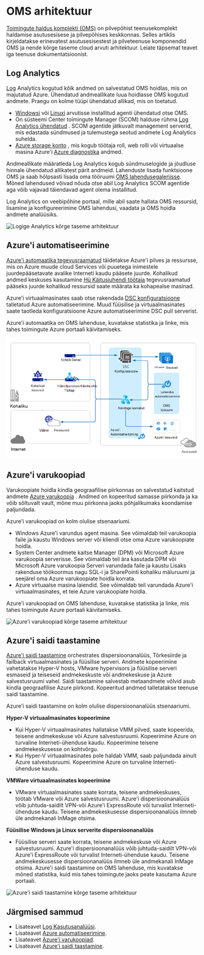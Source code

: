 <properties 
   pageTitle="Toimingute haldus komplekti (OMS) arhitektuur | Microsoft Azure'i"
   description="Microsoft toimingute komplekti (OMS) on Microsofti pilvepõhise IT lahendus, mis aitab hallata ja kaitsta oma kohapealse ja pilveteenuse taristu.  Selles artiklis tuvastab kaasatud OMS erinevad teenused ja nende üksikasjalik sisu lingid."
   services="operations-management-suite"
   documentationCenter=""
   authors="bwren"
   manager="jwhit"
   editor="tysonn" />
<tags 
   ms.service="operations-management-suite"
   ms.devlang="na"
   ms.topic="get-started-article"
   ms.tgt_pltfrm="na"
   ms.workload="infrastructure-services"
   ms.date="10/27/2016"
   ms.author="bwren" />

# <a name="oms-architecture"></a>OMS arhitektuur

[Toimingute haldus komplekti (OMS)](https://azure.microsoft.com/documentation/services/operations-management-suite/) on pilvepõhist teenusekomplekt haldamise asutusesisese ja pilvepõhises keskkonnas.  Selles artiklis kirjeldatakse erinevatest asutusesisestest ja pilveteenuse komponendid OMS ja nende kõrge taseme cloud arvuti arhitektuur.  Leiate täpsemat teavet iga teenuse dokumentatsioonist.

## <a name="log-analytics"></a>Log Analytics

[Log](https://azure.microsoft.com/documentation/services/log-analytics/) Analytics kogutud kõik andmed on salvestatud OMS hoidlas, mis on majutatud Azure.  Ühendatud andmeallikate luua hoidlasse OMS kogutud andmete.  Praegu on kolme tüüpi ühendatud allikad, mis on toetatud.

- [Windowsi](../log-analytics/log-analytics-windows-agents.md) või [Linuxi](../log-analytics/log-analytics-linux-agents.md) arvutisse installitud agenti ühendatud otse OMS.
- On süsteemi Center toimingute Manager (SCOM) halduse rühma [Log Analytics ühendatud](../log-analytics/log-analytics-om-agents.md) .  SCOM agentide jätkuvalt management serverid, mis edastada sündmused ja tulemustega seotud andmete Log Analytics suhelda.
- [Azure storage konto](../log-analytics/log-analytics-azure-storage.md) , mis kogub töötaja roll, web rolli või virtuaalse masina Azure'i [Azure diagnostika](../cloud-services/cloud-services-dotnet-diagnostics.md) andmed.

Andmeallikate määratleda Log Analytics kogub sündmuselogide ja jõudluse hinnale ühendatud allikatest pärit andmeid.  Lahenduste lisada funktsioone OMS ja saab hõlpsasti lisada oma tööruumi [OMS lahendusegaleriisse](../log-analytics/log-analytics-add-solutions.md).  Mõned lahendused võivad nõuda otse abil Log Analytics SCOM agentide aga võib vajavad täiendavad agent olema installitud.

Log Analytics on veebipõhine portaal, mille abil saate hallata OMS ressursid, lisamine ja konfigureerimine OMS lahendusi, vaadata ja OMS hoidla andmete analüüsiks.

![Logige Analytics kõrge taseme arhitektuur](media/operations-management-suite-architecture/log-analytics.png)


## <a name="azure-automation"></a>Azure'i automatiseerimine

[Azure'i automaatika tegevusraamatud](http://azure.microsoft.com/documentation/services/automation) täidetakse Azure'i pilves ja ressursse, mis on Azure muude cloud Services või puuetega inimestele juurdepääsetavate avalike Interneti kaudu pääsete juurde.  Kohalikud andmed keskuses kasutamine [Hü Käitusjuhendi töötaja](../automation/automation-hybrid-runbook-worker.md) tegevusraamatud pääseks juurde kohalikud ressursid saate määrata ka kohapealse masinad.

Azure'i virtuaalmasinates saab otse rakendada [DSC konfiguratsioone](../automation/automation-dsc-overview.md) talletatud Azure automatiseerimine.  Muud füüsilise ja virtuaalmasinates saate taotleda konfiguratsioone Azure automatiseerimine DSC pull serverist.

Azure'i automaatika on OMS lahenduse, kuvatakse statistika ja linke, mis tahes toimingute Azure portaali käivitamiseks.

![Azure'i automatiseerimise kõrge taseme arhitektuur](media/operations-management-suite-architecture/automation.png)

## <a name="azure-backup"></a>Azure'i varukoopiad

Varukoopiate hoidla kindla geograafilise piirkonnas on salvestatud kaitstud andmete [Azure varukoopia](http://azure.microsoft.com/documentation/services/backup) .  Andmed on kopeeritud samasse piirkonda ja ka võib sõltuvalt vault, mõne muu piirkonna jaoks põhjalikumaks koondamise paljundada.

Azure'i varukoopiad on kolm olulise stsenaariumi.

- Windows Azure'i varundus agent masina.  See võimaldab teil varukoopia faile ja kaustu Windows server või kliendi otse oma Azure varukoopiate hoidla.  
- System Center andmete kaitse Manager (DPM) või Microsoft Azure varukoopia serverisse. See võimaldab teil ära kasutada DPM või Microsoft Azure varukoopia Serveri varundada faile ja kaustu Lisaks rakenduse töökoormus nagu SQL-i ja SharePointi kohaliku mäluruumi ja seejärel oma Azure varukoopiate hoidla korrata.
- Azure virtuaalse masina laiendid.  See võimaldab teil varundada Azure'i virtuaalmasinates, et teie Azure varukoopiate hoidla.

Azure'i varukoopiad on OMS lahenduse, kuvatakse statistika ja linke, mis tahes toimingute Azure portaali käivitamiseks.

![Azure'i varukoopiad kõrge taseme arhitektuur](media/operations-management-suite-architecture/backup.png)

## <a name="azure-site-recovery"></a>Azure'i saidi taastamine

[Azure'i saidi taastamine](http://azure.microsoft.com/documentation/services/site-recovery) orchestrates dispersioonanalüüs, Tõrkesiirde ja failback virtuaalmasinates ja füüsilise serveri. Andmete kopeerimine vahetatakse Hyper-V hosts, VMware hypervisors ja füüsilise serveri esmaseid ja teiseseid andmekeskuste või andmekeskuse ja Azure salvestusruumi vahel.  Saidi taastamine salvestab metaandmete võlvid asub kindla geograafilise Azure piirkond. Kopeeritud andmed talletatakse teenuse saidi taastamine.

Azure'i saidi taastamine on kolm olulise dispersioonanalüüs stsenaariumi.

**Hyper-V virtuaalmasinates kopeerimine**
- Kui Hyper-V virtuaalmasinates hallatakse VMM pilved, saate kopeerida, teisene andmekeskuse või Azure salvestusruumi.  Kopeerimine Azure on turvaline Interneti-ühenduse kaudu.  Kopeerimine teisene andmekeskusesse on kohtvõrgu.
- Kui Hyper-V virtuaalmasinates pole haldab VMM, saab paljundada ainult Azure salvestusruumi.  Kopeerimine Azure on turvaline Interneti-ühenduse kaudu.
 
**VMWare virtuaalmasinates kopeerimine**
- VMware virtuaalmasinates saate korrata, teisene andmekeskuses, töötab VMware või Azure salvestusruumi.  Azure'i dispersioonanalüüs võib juhtuda-saidilt VPN-või Azure'i ExpressRoute või turvalist Interneti-ühenduse kaudu. Teisene andmekeskusesse dispersioonanalüüs ilmneb üle andmekanali InMage otsima.
 
**Füüsilise Windows ja Linux serverite dispersioonanalüüs** 
- Füüsilise serveri saate korrata, teisene andmekeskuse või Azure salvestusruumi. Azure'i dispersioonanalüüs võib juhtuda-saidilt VPN-või Azure'i ExpressRoute või turvalist Interneti-ühenduse kaudu. Teisene andmekeskusesse dispersioonanalüüs ilmneb üle andmekanali InMage otsima.  Azure'i saidi taastamine on OMS lahenduse, mis kuvatakse mõned statistika, kuid mis tahes toimingute jaoks peate kasutama Azure portaali.

![Azure'i saidi taastamine kõrge taseme arhitektuur](media/operations-management-suite-architecture/site-recovery.png)


## <a name="next-steps"></a>Järgmised sammud

- Lisateavet [Log Kasutusanalüüsi](http://azure.microsoft.com/documentation/services/log-analytics).
- Lisateavet [Azure automatiseerimine](https://azure.microsoft.com/documentation/services/automation).
- Lisateavet [Azure'i varukoopiad](http://azure.microsoft.com/documentation/services/backup).
- Lisateavet [Azure'i saidi taastamine](http://azure.microsoft.com/documentation/services/site-recovery).
